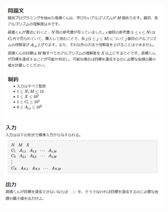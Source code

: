 ![question](https://github.com/kimura-12/AtCoder_Training/blob/master/AtCoder_Beginner_Contest/ABC167/C.Skill_Up/question1.png)
![question](https://github.com/kimura-12/AtCoder_Training/blob/master/AtCoder_Beginner_Contest/ABC167/C.Skill_Up/question2.png)
